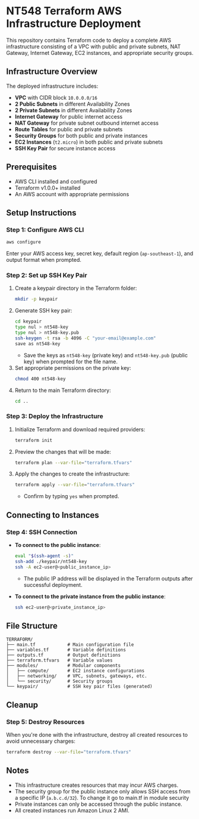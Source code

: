 # NT548 Terraform AWS Infrastructure Deployment

This repository contains Terraform code to deploy a complete AWS infrastructure consisting of a VPC with public and private subnets, NAT Gateway, Internet Gateway, EC2 instances, and appropriate security groups.

## Infrastructure Overview

The deployed infrastructure includes:

- **VPC** with CIDR block `10.0.0.0/16`
- **2 Public Subnets** in different Availability Zones
- **2 Private Subnets** in different Availability Zones
- **Internet Gateway** for public internet access
- **NAT Gateway** for private subnet outbound internet access
- **Route Tables** for public and private subnets
- **Security Groups** for both public and private instances
- **EC2 Instances** (`t2.micro`) in both public and private subnets
- **SSH Key Pair** for secure instance access

## Prerequisites

- AWS CLI installed and configured
- Terraform v1.0.0+ installed
- An AWS account with appropriate permissions

## Setup Instructions

### Step 1: Configure AWS CLI

```bash
aws configure
```

Enter your AWS access key, secret key, default region (`ap-southeast-1`), and output format when prompted.

### Step 2: Set up SSH Key Pair

1. Create a keypair directory in the Terraform folder:
   ```bash
   mkdir -p keypair
   ```
2. Generate SSH key pair:
   ```bash
   cd keypair
   type nul > nt548-key 
   type nul > nt548-key.pub
   ssh-keygen -t rsa -b 4096 -C "your-email@example.com"
   save as nt548-key
   ```
   - Save the keys as `nt548-key` (private key) and `nt548-key.pub` (public key) when prompted for the file name.
3. Set appropriate permissions on the private key:
   ```bash
   chmod 400 nt548-key
   ```
4. Return to the main Terraform directory:
   ```bash
   cd ..
   ```

### Step 3: Deploy the Infrastructure

1. Initialize Terraform and download required providers:
   ```bash
   terraform init
   ```
2. Preview the changes that will be made:
   ```bash
   terraform plan --var-file="terraform.tfvars"
   ```
3. Apply the changes to create the infrastructure:
   ```bash
   terraform apply --var-file="terraform.tfvars"
   ```
   - Confirm by typing `yes` when prompted.

## Connecting to Instances

### Step 4: SSH Connection

- **To connect to the public instance**:
  ```bash
  eval "$(ssh-agent -s)"
  ssh-add ./keypair/nt548-key
  ssh -A ec2-user@<public_instance_ip>
  ```
  - The public IP address will be displayed in the Terraform outputs after successful deployment.

- **To connect to the private instance from the public instance**:
  ```bash
  ssh ec2-user@<private_instance_ip>
  ```

## File Structure

```
TERRAFORM/
├── main.tf            # Main configuration file
├── variables.tf       # Variable definitions
├── outputs.tf         # Output definitions
├── terraform.tfvars   # Variable values
├── modules/           # Modular components
│   ├── compute/       # EC2 instance configurations
│   ├── networking/    # VPC, subnets, gateways, etc.
│   └── security/      # Security groups
└── keypair/           # SSH key pair files (generated)
```

## Cleanup

### Step 5: Destroy Resources

When you're done with the infrastructure, destroy all created resources to avoid unnecessary charges:
```bash
terraform destroy --var-file="terraform.tfvars"
```  

## Notes

- This infrastructure creates resources that may incur AWS charges.
- The security group for the public instance only allows SSH access from a specific IP (`a.b.c.d/32`). To change it go to main.tf in module security
- Private instances can only be accessed through the public instance.
- All created instances run Amazon Linux 2 AMI.
